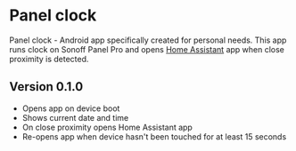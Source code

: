 # Panel clock

Panel clock - Android app specifically created for personal needs. 
This app runs clock on Sonoff Panel Pro and 
opens [Home Assistant](https://github.com/home-assistant/android/) app when close proximity is detected.


## Version 0.1.0
 * Opens app on device boot
 * Shows current date and time
 * On close proximity opens Home Assistant app
 * Re-opens app when device hasn't been touched for at least 15 seconds